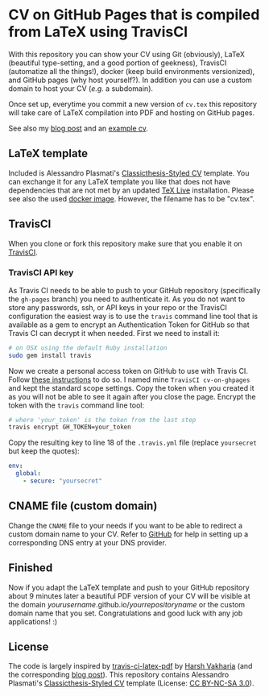 # CV on GitHub Pages that is compiled from LaTeX using TravisCI
With this repository you can show your CV using Git (obviously), LaTeX (beautiful type-setting, and a good portion of geekness), TravisCI (automatize all the things!), docker (keep build environments versionized), and GitHub pages (why host yourself?). In addition you can use a custom domain to host your CV (_e.g._ a subdomain).

Once set up, everytime you commit a new version of ```cv.tex``` this repository will take care of LaTeX compilation into PDF and hosting on GitHub pages.

See also my [blog post](http://blog.thomasemmerling.de/automatic-latex-cv-publishing-on-github-pages-via-travisci.html) and an [example cv](http://cv.thomasemmerling.de).

## LaTeX template
Included is Alessandro Plasmati's [Classicthesis-Styled CV](http://www.latextemplates.com/template/classicthesis-styled-cv) template. You can exchange it for any LaTeX template you like that does not have dependencies that are not met by an updated [TeX Live](http://tug.org/texlive/) installation. Please see also the used [docker image](https://hub.docker.com/r/harshjv/texlive-2015/). However, the filename has to be "cv.tex".

## TravisCI
When you clone or fork this repository make sure that you enable it on [TravisCI](https://travis-ci.org).

### TravisCI API key
As Travis CI needs to be able to push to your GitHub repository (specifically the `gh-pages` branch) you need to authenticate it. As you do not want to store any passwords, ssh, or API keys in your repo or the TravisCI configuration the easiest way is to use the `travis` command line tool that is available as a gem to encrypt an Authentication Token for GitHub so that Travis CI can decrypt it when needed. First we need to install it:
```bash
# on OSX using the default Ruby installation
sudo gem install travis
```
Now we create a personal access token on GitHub to use with Travis CI. Follow [these instructions](https://help.github.com/articles/creating-an-access-token-for-command-line-use/) to do so. I named mine `TravisCI cv-on-ghpages` and kept the standard scope settings. Copy the token when you created it as you will not be able to see it again after you close the page.
Encrypt the token with the `travis` command line tool:
```bash
# where 'your_token' is the token from the last step
travis encrypt GH_TOKEN=your_token
```
Copy the resulting key to line 18 of the `.travis.yml` file (replace `yoursecret` but keep the quotes):
```yml
env:
  global:
    - secure: "yoursecret"
```

## CNAME file (custom domain)
Change the `CNAME` file to your needs if you want to be able to redirect a custom domain name to your CV. Refer to [GitHub](https://help.github.com/articles/setting-up-a-custom-domain-with-github-pages/) for help in setting up a corresponding DNS entry at your DNS provider.

## Finished
Now if you adapt the LaTeX template and push to your GitHub repository about 9 minutes later a beautiful PDF version of your CV will be visible at the domain _yourusername_.github.io/_yourrepositoryname_ or the custom domain name that you set. Congratulations and good luck with any job applications! :)

## License
The code is largely inspired by [travis-ci-latex-pdf](https://github.com/harshjv/travis-ci-latex-pdf) by [Harsh Vakharia](https://github.com/harshjv) (and the corresponding [blog post](http://harshjv.github.io/blog/document-building-versioning-with-tex-document-git-continuous-integration-dropbox/)).
This repository contains Alessandro Plasmati's [Classicthesis-Styled CV](http://www.latextemplates.com/template/classicthesis-styled-cv) template (License: [CC BY-NC-SA 3.0](http://creativecommons.org/licenses/by-nc-sa/3.0/)).
